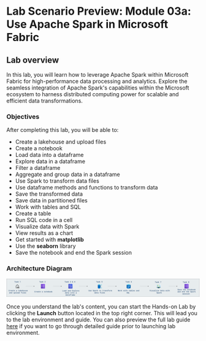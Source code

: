 # Lab Scenario Preview: Module 03a: Use Apache Spark in Microsoft Fabric

## Lab overview

In this lab, you will learn how to leverage Apache Spark within Microsoft Fabric for high-performance data processing and analytics. Explore the seamless integration of Apache Spark's capabilities within the Microsoft ecosystem to harness distributed computing power for scalable and efficient data transformations.

### Objectives
  
After completing this lab, you will be able to:

- Create a lakehouse and upload files
- Create a notebook
- Load data into a dataframe
- Explore data in a dataframe
- Filter a dataframe
- Aggregate and group data in a dataframe
- Use Spark to transform data files
- Use dataframe methods and functions to transform data
- Save the transformed data
- Save data in partitioned files
- Work with tables and SQL
- Create a table
- Run SQL code in a cell
- Visualize data with Spark
- View results as a chart
- Get started with **matplotlib**
- Use the **seaborn** library
- Save the notebook and end the Spark session

### Architecture Diagram

![](Images/Arch-05.png)

Once you understand the lab's content, you can start the Hands-on Lab by clicking the **Launch** button located in the top right corner. This will lead you to the lab environment and guide. You can also preview the full lab guide [here](https://experience.cloudlabs.ai/#/labguidepreview/dac3d237-bdcf-4093-bceb-1368a2443ff3) if you want to go through detailed guide prior to launching lab environment.